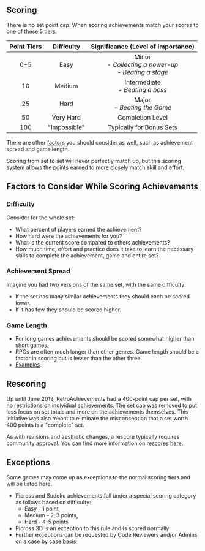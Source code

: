 ## Scoring

There is no set point cap. When scoring achievements match your scores to one of these 5 tiers.

| Point Tiers |  Difficulty  |            Significance (Level of Importance)             |
| :---------: | :----------: | :-------------------------------------------------------: |
|     0-5     |     Easy     | Minor<br>- _Collecting a power-up_<br>- _Beating a stage_ |
|     10      |    Medium    |            Intermediate<br>- _Beating a boss_             |
|     25      |     Hard     |              Major<br> - _Beating the Game_               |
|     50      |  Very Hard   |                     Completion Level                      |
|     100     | "Impossible" |                 Typically for Bonus Sets                  |

There are other [factors](#factors-to-consider-while-scoring-achievements) you should consider as well, such as achievement spread and game length.

Scoring from set to set will never perfectly match up, but this scoring system allows the points earned to more closely match skill and effort.

## Factors to Consider While Scoring Achievements

### Difficulty

Consider for the whole set:

- What percent of players earned the achievement?
- How hard were the achievements for you?
- What is the current score compared to others achievements?
- How much time, effort and practice does it take to learn the necessary skills to complete the achievement, game and entire set?

### Achievement Spread

Imagine you had two versions of the same set, with the same difficulty:

- If the set has many similar achievements they should each be scored lower.
- If it has few they should be scored higher.

### Game Length

- For long games achievements should be scored somewhat higher than short games.
- RPGs are often much longer than other genres. Game length should be a factor in scoring but is lesser than the other three.
- [Examples](https://retroachievements.org/viewtopic.php?t=9050&c=47755).

## Rescoring

Up until June 2019, RetroAchievements had a 400-point cap per set, with no restrictions on individual achievements. The set cap was removed to put less focus on set totals and more on the achievements themselves. This initiative was also meant to eliminate the misconception that a set worth 400 points is a "complete" set.

As with revisions and aesthetic changes, a rescore typically requires community approval. You can find more information on rescores [here](https://docs.retroachievements.org/Achievement-Set-Revisions/).

## Exceptions

Some games may come up as exceptions to the normal scoring tiers and will be listed here.

- Picross and Sudoku achievements fall under a special scoring category as follows based on difficulty:
  - Easy - 1 point,
  - Medium - 2-3 points,
  - Hard - 4-5 points
- Picross 3D is an exception to this rule and is scored normally
- Further exceptions can be requested by Code Reviewers and/or Admins on a case by case basis
